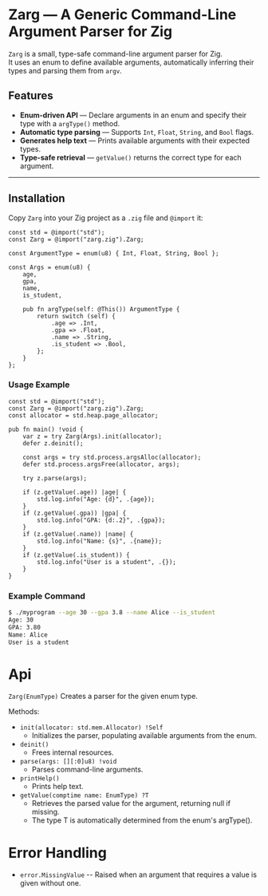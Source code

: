 # Zarg — A Generic Command-Line Argument Parser for Zig

`Zarg` is a small, type-safe command-line argument parser for Zig.  
It uses an enum to define available arguments, automatically inferring their types and parsing them from `argv`.

## Features

- **Enum-driven API** — Declare arguments in an enum and specify their type with a `argType()` method.
- **Automatic type parsing** — Supports `Int`, `Float`, `String`, and `Bool` flags.
- **Generates help text** — Prints available arguments with their expected types.
- **Type-safe retrieval** — `getValue()` returns the correct type for each argument.

---

## Installation

Copy `Zarg` into your Zig project as a `.zig` file and `@import` it:

```zig
const std = @import("std");
const Zarg = @import("zarg.zig").Zarg;

const ArgumentType = enum(u8) { Int, Float, String, Bool };

const Args = enum(u8) {
    age,
    gpa,
    name,
    is_student,

    pub fn argType(self: @This()) ArgumentType {
        return switch (self) {
            .age => .Int,
            .gpa => .Float,
            .name => .String,
            .is_student => .Bool,
        };
    }
};
```

### Usage Example

```zig
const std = @import("std");
const Zarg = @import("zarg.zig").Zarg;
const allocator = std.heap.page_allocator;

pub fn main() !void {
    var z = try Zarg(Args).init(allocator);
    defer z.deinit();

    const args = try std.process.argsAlloc(allocator);
    defer std.process.argsFree(allocator, args);

    try z.parse(args);

    if (z.getValue(.age)) |age| {
        std.log.info("Age: {d}", .{age});
    }
    if (z.getValue(.gpa)) |gpa| {
        std.log.info("GPA: {d:.2}", .{gpa});
    }
    if (z.getValue(.name)) |name| {
        std.log.info("Name: {s}", .{name});
    }
    if (z.getValue(.is_student)) {
        std.log.info("User is a student", .{});
    }
}
```

### Example Command

```bash
$ ./myprogram --age 30 --gpa 3.8 --name Alice --is_student
Age: 30
GPA: 3.80
Name: Alice
User is a student
```

# Api

`Zarg(EnumType)`
Creates a parser for the given enum type.

Methods:

- `init(allocator: std.mem.Allocator) !Self`
  - Initializes the parser, populating available arguments from the enum.
- `deinit()`
  - Frees internal resources.
- `parse(args: [][:0]u8) !void`
  - Parses command-line arguments.
- `printHelp()`
  - Prints help text.
- `getValue(comptime name: EnumType) ?T`
  - Retrieves the parsed value for the argument, returning null if missing.
  - The type T is automatically determined from the enum's argType().

# Error Handling

- `error.MissingValue` -- Raised when an argument that requires a value is given without one.
